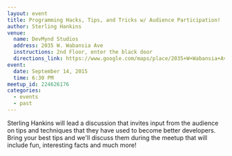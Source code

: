 ```yaml
---
layout: event
title: Programming Hacks, Tips, and Tricks w/ Audience Participation!
author: Sterling Hankins
venue:
  name: DevMynd Studios
  address: 2035 W. Wabansia Ave
  instructions: 2nd Floor, enter the black door
  directions_link: https://www.google.com/maps/place/2035+W+Wabansia+Ave,+Chicago,+IL+60647/@41.9120576,-87.6789658,17z
event:
  date: September 14, 2015
  time: 6:30 PM
meetup_id: 224626176
categories:
  - events
  - past
---
```

Sterling Hankins will lead a discussion that invites input from the audience on tips 
and techniques that they have used to become better developers. Bring your best 
tips and we'll discuss them during the meetup that will include fun, interesting 
facts and much more!